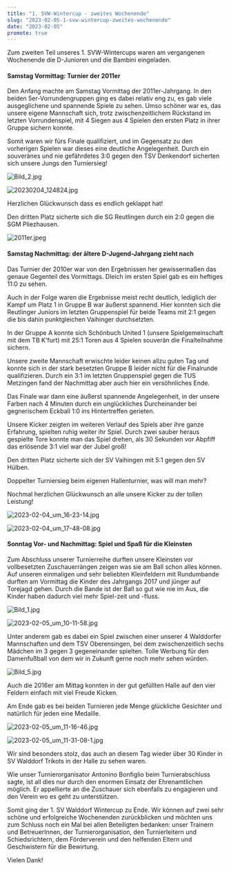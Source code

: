 ```yaml
---
title: "1. SVW-Wintercup - zweites Wochenende"
slug: "2023-02-05-1-svw-wintercup-zweites-wochenende"
date: "2023-02-05"
promote: true
---
```

Zum zweiten Teil unseres 1. SVW-Wintercups waren am vergangenen Wochenende die D-Junioren und die Bambini eingeladen.

#### Samstag Vormittag: Turnier der 2011er

Den Anfang machte am Samstag Vormittag der 2011er-Jahrgang. In den beiden 5er-Vorrundengruppen ging es dabei relativ eng zu, es gab viele ausgeglichene und spannende Spiele zu sehen. Umso schöner war es, das unsere eigene Mannschaft sich, trotz zwischenzeitlichem Rückstand im letzten Vorrundenspiel, mit 4 Siegen aus 4 Spielen den ersten Platz in ihrer Gruppe sichern konnte.

Somit waren wir fürs Finale qualifiziert, und im Gegensatz zu den vorherigen Spielen war dieses eine deutliche Angelegenheit. Durch ein souveränes und nie gefährdetes 3:0 gegen den TSV Denkendorf sicherten sich unsere Jungs den Turniersieg!

![Bild_2.jpg](/uploads/Bild_2_63e5195de6.jpg)

![20230204_124824.jpg](/uploads/20230204_124824_a582a59f23.jpg)

Herzlichen Glückwunsch dass es endlich geklappt hat!

Den dritten Platz sicherte sich die SG Reutlingen durch ein 2:0 gegen die SGM Pliezhausen.

![2011er.jpeg](/uploads/2011er_d24f163b39.jpeg)

#### Samstag Nachmittag: der ältere D-Jugend-Jahrgang zieht nach

Das Turnier der 2010er war von den Ergebnissen her gewissermaßen das genaue Gegenteil des Vormittags. Dleich im ersten Spiel gab es ein heftiges 11:0 zu sehen. 

Auch in der Folge waren die Ergebnisse meist recht deutlich, lediglich der Kampf um Platz 1 in Gruppe B war äußerst spannend. Hier konnten sich die Reutlinger Juniors im letzten Gruppenspiel für beide Teams mit 2:1 gegen die bis dahin punktgleichen Vaihinger durchsetzten.

In der Gruppe A konnte sich Schönbuch United 1 (unsere Spielgemeinschaft mit dem TB K'furt) mit 25:1 Toren aus 4 Spielen souverän die Finalteilnahme sichern.

Unsere zweite Mannschaft erwischte leider keinen allzu guten Tag und konnte sich in der stark besetzten Gruppe B leider nicht für die Finalrunde qualifizieren. Durch ein 3:1 im letzten Gruppenspiel gegen die TUS Metzingen fand der Nachmittag aber auch hier ein versöhnliches Ende.

Das Finale war dann eine äußerst spannende Angelegenheit, in der unsere Farben nach 4 Minuten durch ein unglückliches Durcheinander bei gegnerischem Eckball 1:0 ins Hintertreffen gerieten.

Unsere Kicker zeigten im weiteren Verlauf des Spiels aber ihre ganze Erfahrung, spielten ruhig weiter ihr Spiel. Durch zwei sauber heraus gespielte Tore konnte man das Spiel drehen, als 30 Sekunden vor Abpfiff das erlösende 3:1 viel war der Jubel groß!

Den dritten Platz sicherte sich der SV Vaihingen mit 5:1 gegen den SV Hülben.

Doppelter Turniersieg beim eigenen Hallenturnier, was will man mehr?

Nochmal herzlichen Glückwunsch an alle unsere Kicker zu der tollen Leistung!

![2023-02-04_um_16-23-14.jpg](/uploads/2023_02_04_um_16_23_14_3f8a303587.jpg)

![2023-02-04_um_17-48-08.jpg](/uploads/2023_02_04_um_17_48_08_7a9d18ded6.jpg)

#### Sonntag Vor- und Nachmittag: Spiel und Spaß für die Kleinsten

 Zum Abschluss unserer Turnierreihe durften unsere Kleinsten vor vollbesetzten Zuschauerrängen zeigen was sie am Ball schon alles können. Auf unseren einmaligen und sehr beliebten Kleinfeldern mit Rundumbande durften am Vormittag die Kinder des Jahrgangs 2017 und jünger auf Torejagd gehen. Durch die Bande ist der Ball so gut wie nie im Aus, die Kinder haben dadurch viel mehr Spiel-zeit und -fluss.
 
![Bild_1.jpg](/uploads/Bild_1_bcbf050e62.jpg)

![2023-02-05_um_10-11-58.jpg](/uploads/2023_02_05_um_10_11_58_005c2400d2.jpg)

Unter anderem gab es dabei ein Spiel zwischen einer unserer 4 Walddorfer Mannschaften und dem TSV Oberensingen, bei dem zwischenzeitlich sechs Mädchen im 3 gegen 3 gegeneinander spielten. Tolle Werbung für den Damenfußball von dem wir in Zukunft gerne noch mehr sehen würden.

![Bild_5.jpg](/uploads/Bild_5_5c8dbc02d3.jpg)

Auch die 2016er am Mittag konnten in der gut gefüllten Halle auf den vier Feldern einfach mit viel Freude Kicken.

Am Ende gab es bei beiden Turnieren jede Menge glückliche Gesichter und natürlich für jeden eine Medaille.

![2023-02-05_um_11-16-46.jpg](/uploads/2023_02_05_um_11_16_46_3612f909c4.jpg)

![2023-02-05_um_11-31-08-1.jpg](/uploads/2023_02_05_um_11_31_08_1_588b313129.jpg)

Wir sind besonders stolz, das auch an diesem Tag wieder über 30 Kinder in SV Walddorf Trikots in der Halle zu sehen waren.

Wie unser Turnierorganisator Antonino Bonfiglio beim Turnierabschluss sagte, ist all dies nur durch den enormen Einsatz der Ehrenamtlichen möglich. Er appellierte an die Zuschauer sich ebenfalls zu engagieren und den Verein wo es geht zu unterstützen.

Somit ging der 1. SV Walddorf Wintercup zu Ende. Wir können auf zwei sehr schöne und erfolgreiche Wochenenden zurückblicken und möchten uns zum Schluss noch ein Mal bei allen Beteiligten bedanken: unser Trainern und BetreuerInnen, der Turnierorganisation, den Turnierleitern und Schiedsrichtern, dem Förderverein und den helfenden Eltern und Geschwistern für die Bewirtung.

Vielen Dank!
